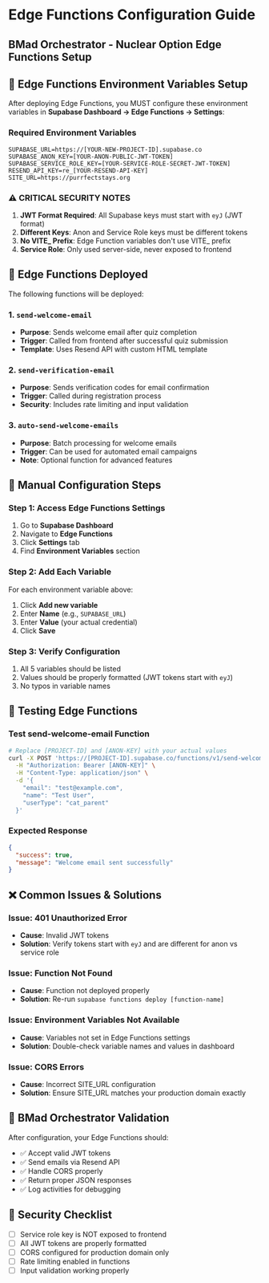# Edge Functions Configuration Guide
## BMad Orchestrator - Nuclear Option Edge Functions Setup

## 🎯 Edge Functions Environment Variables Setup

After deploying Edge Functions, you MUST configure these environment variables in **Supabase Dashboard → Edge Functions → Settings**:

### Required Environment Variables

```env
SUPABASE_URL=https://[YOUR-NEW-PROJECT-ID].supabase.co
SUPABASE_ANON_KEY=[YOUR-ANON-PUBLIC-JWT-TOKEN]
SUPABASE_SERVICE_ROLE_KEY=[YOUR-SERVICE-ROLE-SECRET-JWT-TOKEN]
RESEND_API_KEY=re_[YOUR-RESEND-API-KEY]
SITE_URL=https://purrfectstays.org
```

### ⚠️ CRITICAL SECURITY NOTES

1. **JWT Format Required**: All Supabase keys must start with `eyJ` (JWT format)
2. **Different Keys**: Anon and Service Role keys must be different tokens
3. **No VITE_ Prefix**: Edge Function variables don't use VITE_ prefix
4. **Service Role**: Only used server-side, never exposed to frontend

## 🚀 Edge Functions Deployed

The following functions will be deployed:

### 1. `send-welcome-email`
- **Purpose**: Sends welcome email after quiz completion
- **Trigger**: Called from frontend after successful quiz submission
- **Template**: Uses Resend API with custom HTML template

### 2. `send-verification-email`
- **Purpose**: Sends verification codes for email confirmation
- **Trigger**: Called during registration process
- **Security**: Includes rate limiting and input validation

### 3. `auto-send-welcome-emails`
- **Purpose**: Batch processing for welcome emails
- **Trigger**: Can be used for automated email campaigns
- **Note**: Optional function for advanced features

## 🔧 Manual Configuration Steps

### Step 1: Access Edge Functions Settings
1. Go to **Supabase Dashboard**
2. Navigate to **Edge Functions**
3. Click **Settings** tab
4. Find **Environment Variables** section

### Step 2: Add Each Variable
For each environment variable above:
1. Click **Add new variable**
2. Enter **Name** (e.g., `SUPABASE_URL`)
3. Enter **Value** (your actual credential)
4. Click **Save**

### Step 3: Verify Configuration
1. All 5 variables should be listed
2. Values should be properly formatted (JWT tokens start with `eyJ`)
3. No typos in variable names

## 🧪 Testing Edge Functions

### Test send-welcome-email Function

```bash
# Replace [PROJECT-ID] and [ANON-KEY] with your actual values
curl -X POST 'https://[PROJECT-ID].supabase.co/functions/v1/send-welcome-email' \
  -H "Authorization: Bearer [ANON-KEY]" \
  -H "Content-Type: application/json" \
  -d '{
    "email": "test@example.com",
    "name": "Test User",
    "userType": "cat_parent"
  }'
```

### Expected Response
```json
{
  "success": true,
  "message": "Welcome email sent successfully"
}
```

## ❌ Common Issues & Solutions

### Issue: 401 Unauthorized Error
- **Cause**: Invalid JWT tokens
- **Solution**: Verify tokens start with `eyJ` and are different for anon vs service role

### Issue: Function Not Found
- **Cause**: Function not deployed properly
- **Solution**: Re-run `supabase functions deploy [function-name]`

### Issue: Environment Variables Not Available
- **Cause**: Variables not set in Edge Functions settings
- **Solution**: Double-check variable names and values in dashboard

### Issue: CORS Errors
- **Cause**: Incorrect SITE_URL configuration
- **Solution**: Ensure SITE_URL matches your production domain exactly

## 🎯 BMad Orchestrator Validation

After configuration, your Edge Functions should:
- ✅ Accept valid JWT tokens
- ✅ Send emails via Resend API
- ✅ Handle CORS properly
- ✅ Return proper JSON responses
- ✅ Log activities for debugging

## 🚨 Security Checklist

- [ ] Service role key is NOT exposed to frontend
- [ ] All JWT tokens are properly formatted
- [ ] CORS configured for production domain only
- [ ] Rate limiting enabled in functions
- [ ] Input validation working properly